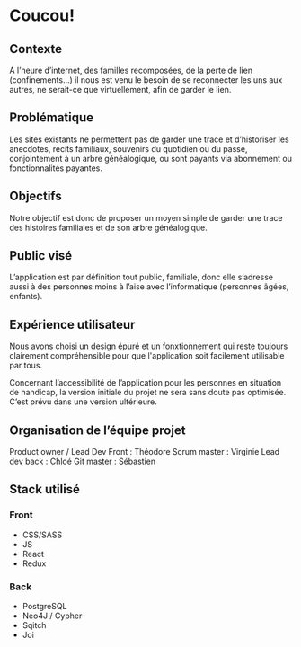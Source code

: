 # Coucou!

## Contexte

  A l’heure d’internet, des familles recomposées, de la perte de lien (confinements…) il nous est venu le besoin de se reconnecter les uns aux autres, ne serait-ce que virtuellement, afin de garder le lien.
  
## Problématique

Les sites existants ne permettent pas de garder une trace et d’historiser les anecdotes, récits familiaux, souvenirs du quotidien ou du passé, conjointement à un arbre généalogique, ou sont payants via abonnement ou fonctionnalités payantes. 

## Objectifs

Notre objectif est donc de proposer un moyen simple de garder une trace des histoires familiales et de son arbre généalogique.

## Public visé

L’application est par définition tout public, familiale, donc elle s’adresse aussi à des personnes moins à l’aise avec l’informatique (personnes âgées, enfants).

## Expérience utilisateur

Nous avons choisi un design épuré et un fonxtionnement qui reste toujours clairement compréhensible pour que l'application soit facilement utilisable par tous.

Concernant l’accessibilité de l’application pour les personnes en situation de handicap, la version initiale du projet ne sera sans doute pas optimisée. C’est prévu dans une version ultérieure.

## Organisation de l’équipe projet


Product owner / Lead Dev Front : Théodore
Scrum master : Virginie
Lead dev back : Chloé
Git master : Sébastien

## Stack utilisé

### Front

- CSS/SASS 
- JS
- React
- Redux

### Back

- PostgreSQL
- Neo4J / Cypher 
- Sqitch
- Joi
